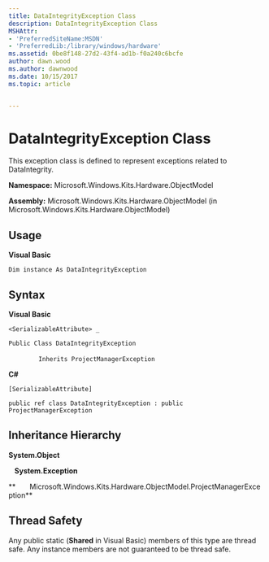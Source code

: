 ```yaml
---
title: DataIntegrityException Class
description: DataIntegrityException Class
MSHAttr:
- 'PreferredSiteName:MSDN'
- 'PreferredLib:/library/windows/hardware'
ms.assetid: 0be8f148-27d2-43f4-ad1b-f0a240c6bcfe
author: dawn.wood
ms.author: dawnwood
ms.date: 10/15/2017
ms.topic: article


---
```


# DataIntegrityException Class


This exception class is defined to represent exceptions related to DataIntegrity.

**Namespace:** Microsoft.Windows.Kits.Hardware.ObjectModel

**Assembly:** Microsoft.Windows.Kits.Hardware.ObjectModel (in Microsoft.Windows.Kits.Hardware.ObjectModel)

## <span id="Usage"></span><span id="usage"></span><span id="USAGE"></span>Usage


**Visual Basic**

`Dim instance As DataIntegrityException`

## <span id="Syntax"></span><span id="syntax"></span><span id="SYNTAX"></span>Syntax


**Visual Basic**

`<SerializableAttribute> _`

`Public Class DataIntegrityException`

               `Inherits ProjectManagerException`

**C#**

`[SerializableAttribute]`

`public ref class DataIntegrityException : public ProjectManagerException`

## <span id="Inheritance_Hierarchy"></span><span id="inheritance_hierarchy"></span><span id="INHERITANCE_HIERARCHY"></span>Inheritance Hierarchy


**System.Object**

   **System.Exception**

**       Microsoft.Windows.Kits.Hardware.ObjectModel.ProjectManagerException**

## <span id="Thread_Safety"></span><span id="thread_safety"></span><span id="THREAD_SAFETY"></span>Thread Safety


Any public static (**Shared** in Visual Basic) members of this type are thread safe. Any instance members are not guaranteed to be thread safe.

 

 






